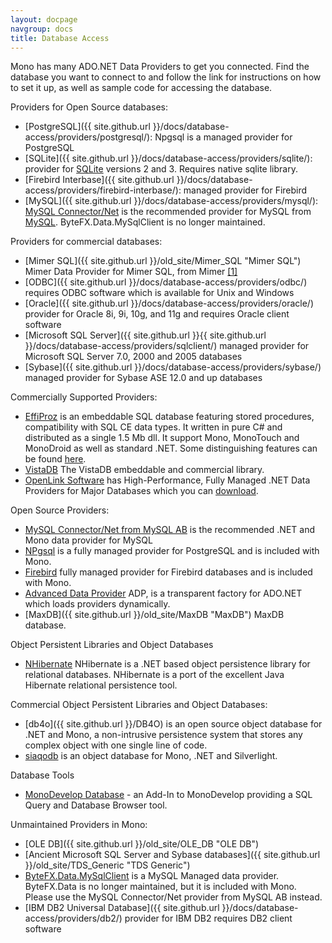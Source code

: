 ```yaml
---
layout: docpage
navgroup: docs
title: Database Access
---
```


Mono has many ADO.NET Data Providers to get you connected. Find the database you want to connect to and follow the link for instructions on how to set it up, as well as sample code for accessing the database.

Providers for Open Source databases:

-   [PostgreSQL]({{ site.github.url }}/docs/database-access/providers/postgresql/): Npgsql is a managed provider for PostgreSQL
-   [SQLite]({{ site.github.url }}/docs/database-access/providers/sqlite/): provider for [SQLite](http://www.sqlite.org) versions 2 and 3. Requires native sqlite library.
-   [Firebird Interbase]({{ site.github.url }}/docs/database-access/providers/firebird-interbase/): managed provider for Firebird
-   [MySQL]({{ site.github.url }}/docs/database-access/providers/mysql/): [MySQL Connector/Net](http://dev.mysql.com/downloads/connector/net/) is the recommended provider for MySQL from [MySQL](http://www.mysql.com/). ByteFX.Data.MySqlClient is no longer maintained.

Providers for commercial databases:

-   [Mimer SQL]({{ site.github.url }}/old_site/Mimer_SQL "Mimer SQL") Mimer Data Provider for Mimer SQL, from Mimer [[1]](http://developer.mimer.com/platforms/productinfo_39.htm)
-   [ODBC]({{ site.github.url }}/docs/database-access/providers/odbc/) requires ODBC software which is available for Unix and Windows
-   [Oracle]({{ site.github.url }}/docs/database-access/providers/oracle/) provider for Oracle 8i, 9i, 10g, and 11g and requires Oracle client software
-   [Microsoft SQL Server]({{ site.github.url }}{{ site.github.url }}/docs/database-access/providers/sqlclient/) managed provider for Microsoft SQL Server 7.0, 2000 and 2005 databases
-   [Sybase]({{ site.github.url }}/docs/database-access/providers/sybase/) managed provider for Sybase ASE 12.0 and up databases

Commercially Supported Providers:

-   [EffiProz](http://www.EffiProz.com) is an embeddable SQL database featuring stored procedures, compatibility with SQL CE data types. It written in pure C\# and distributed as a single 1.5 Mb dll. It support Mono, MonoTouch and MonoDroid as well as standard .NET. Some distinguishing features can be found [here](http://blog.effiproz.com/2011/04/effiproz-vs-sqlite-file-database.html).
-   [VistaDB](http://www.vistadb.com) The VistaDB embeddable and commercial library.
-   [OpenLink Software](http://www.openlinksw.com/) has High-Performance, Fully Managed .NET Data Providers for Major Databases which you can [download](http://oplweb.openlinksw.com:8080/download/).

Open Source Providers:

-   [MySQL Connector/Net from MySQL AB](http://dev.mysql.com/downloads/connector/net/) is the recommended .NET and Mono data provider for MySQL
-   [NPgsql](http://npgsql.projects.postgresql.org/) is a fully managed provider for PostgreSQL and is included with Mono.
-   [Firebird](http://sourceforge.net/projects/firebird/) fully managed provider for Firebird databases and is included with Mono.
-   [Advanced Data Provider](http://advanced-ado.sourceforge.net/) ADP, is a transparent factory for ADO.NET which loads providers dynamically.
-   [MaxDB]({{ site.github.url }}/old_site/MaxDB "MaxDB") MaxDB database.

Object Persistent Libraries and Object Databases

-   [NHibernate](http://wiki.nhibernate.org/display/NH/Home) NHibernate is a .NET based object persistence library for relational databases. NHibernate is a port of the excellent Java Hibernate relational persistence tool.

Commercial Object Persistent Libraries and Object Databases:

-   [db4o]({{ site.github.url }}/DB4O) is an open source object database for .NET and Mono, a non-intrusive persistence system that stores any complex object with one single line of code.
-   [siaqodb](http://siaqodb.com) is an object database for Mono, .NET and Silverlight.

Database Tools

-   [MonoDevelop Database](http://www.monodevelop.com/) - an Add-In to MonoDevelop providing a SQL Query and Database Browser tool.

Unmaintained Providers in Mono:

-   [OLE DB]({{ site.github.url }}/old_site/OLE_DB "OLE DB")
-   [Ancient Microsoft SQL Server and Sybase databases]({{ site.github.url }}/old_site/TDS_Generic "TDS Generic")
-   [ByteFX.Data.MySqlClient](http://sourceforge.net/projects/mysqlnet/) is a MySQL Managed data provider. ByteFX.Data is no longer maintained, but it is included with Mono. Please use the MySQL Connector/Net provider from MySQL AB instead.
-   [IBM DB2 Universal Database]({{ site.github.url }}/docs/database-access/providers/db2/) provider for IBM DB2 requires DB2 client software


